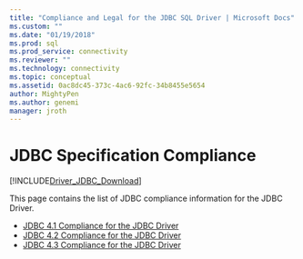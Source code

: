 ```yaml
---
title: "Compliance and Legal for the JDBC SQL Driver | Microsoft Docs"
ms.custom: ""
ms.date: "01/19/2018"
ms.prod: sql
ms.prod_service: connectivity
ms.reviewer: ""
ms.technology: connectivity
ms.topic: conceptual
ms.assetid: 0ac8dc45-373c-4ac6-92fc-34b8455e5654
author: MightyPen
ms.author: genemi
manager: jroth
---
```

# JDBC Specification Compliance
[!INCLUDE[Driver_JDBC_Download](../../includes/driver_jdbc_download.md)]

 This page contains the list of JDBC compliance information for the JDBC Driver.

* [JDBC 4.1 Compliance for the JDBC Driver](../../connect/jdbc/jdbc-4-1-compliance-for-the-jdbc-driver.md)
* [JDBC 4.2 Compliance for the JDBC Driver](../../connect/jdbc/jdbc-4-2-compliance-for-the-jdbc-driver.md)
* [JDBC 4.3 Compliance for the JDBC Driver](../../connect/jdbc/jdbc-4-3-compliance-for-the-jdbc-driver.md)
